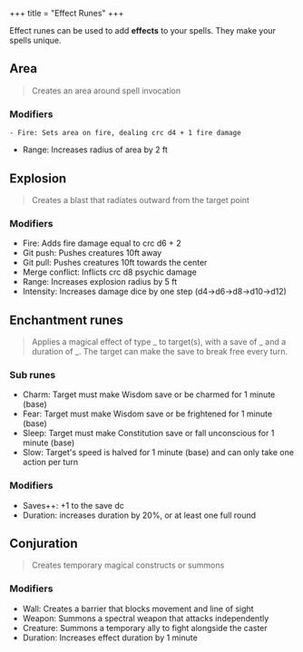 +++
title = "Effect Runes"
+++

Effect runes can be used to add **effects** to your spells. They make your spells unique.

## Area

> Creates an area around spell invocation

### Modifiers

    - Fire: Sets area on fire, dealing crc d4 + 1 fire damage 
- Range: Increases radius of area by 2 ft

## Explosion

> Creates a blast that radiates outward from the target point

### Modifiers

- Fire: Adds fire damage equal to crc d6 + 2
- Git push: Pushes creatures 10ft away
- Git pull: Pushes creatures 10ft towards the center
- Merge conflict: Inflicts crc d8 psychic damage
- Range: Increases explosion radius by 5 ft
- Intensity: Increases damage dice by one step (d4→d6→d8→d10→d12)

## Enchantment runes

> Applies a magical effect of type _ to target(s), with a save of _ and a duration of _. The target can make the save to break free every turn.

### Sub runes

- Charm: Target must make Wisdom save or be charmed for 1 minute (base)
- Fear: Target must make Wisdom save or be frightened for 1 minute (base)
- Sleep: Target must make Constitution save or fall unconscious for 1 minute (base)
- Slow: Target's speed is halved for 1 minute (base) and can only take one action per turn

### Modifiers

- Saves++: +1 to the save dc
- Duration: increases duration by 20%, or at least one full round

## Conjuration

> Creates temporary magical constructs or summons

### Modifiers

- Wall: Creates a barrier that blocks movement and line of sight
- Weapon: Summons a spectral weapon that attacks independently
- Creature: Summons a temporary ally to fight alongside the caster
- Duration: Increases effect duration by 1 minute